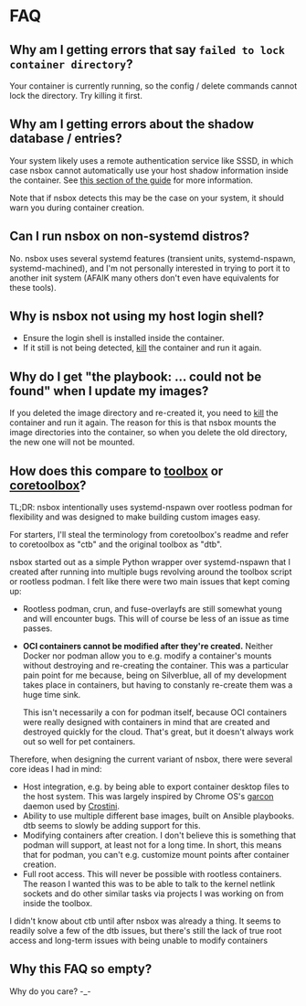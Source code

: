 # FAQ

## Why am I getting errors that say `failed to lock container directory`?

Your container is currently running, so the config / delete commands cannot lock the directory.
Try killing it first.

## Why am I getting errors about the shadow database / entries?

Your system likely uses a remote authentication service like SSSD, in which case nsbox cannot
automatically use your host shadow information inside the container. See
[this section of the guide](guide.md#custom-authentication) for more information.

Note that if nsbox detects this may be the case on your system, it should warn you during
container creation.

## Can I run nsbox on non-systemd distros?

No. nsbox uses several systemd features (transient units, systemd-nspawn, systemd-machined),
and I'm not personally interested in trying to port it to another init system (AFAIK many
others don't even have equivalents for these tools).

## Why is nsbox not using my host login shell?

- Ensure the login shell is installed inside the container.
- If it still is not being detected, [kill](guide.md#killing-containers) the container and run
  it again.

## Why do I get "the playbook: ... could not be found" when I update my images?

If you deleted the image directory and re-created it, you need to
[kill](guide.md#killing-containers) the container and run it again. The reason for this is
that nsbox mounts the image directories into the container, so when you delete the old
directory, the new one will not be mounted.

## How does this compare to [toolbox](https://github.com/containers/toolbox) or [coretoolbox](https://github.com/cgwalters/coretoolbox)?

TL;DR: nsbox intentionally uses systemd-nspawn over rootless podman for flexibility and was
designed to make building custom images easy.

For starters, I'll steal the terminology from coretoolbox's readme and refer to coretoolbox
as "ctb" and the original toolbox as "dtb".

nsbox started out as a simple Python wrapper over systemd-nspawn that I created after running
into multiple bugs revolving around the toolbox script or rootless podman. I felt like there were
two main issues that kept coming up:

- Rootless podman, crun, and fuse-overlayfs are still somewhat young and will encounter bugs.
  This will of course be less of an issue as time passes.
- **OCI containers cannot be modified after they're created.** Neither Docker nor podman allow
  you to e.g. modify a container's mounts without destroying and re-creating the container.
  This was a particular pain point for me because, being on Silverblue, all of my development
  takes place in containers, but having to constanly re-create them was a huge time sink.

  This isn't necessarily a con for podman itself, because OCI containers were really designed
  with containers in mind that are created and destroyed quickly for the cloud. That's great,
  but it doesn't always work out so well for pet containers.

Therefore, when designing the current variant of nsbox, there were several core ideas I had in
mind:

- Host integration, e.g. by being able to export container desktop files to the host system.
  This was largely inspired by Chrome OS's
  [garcon](https://chromium.googlesource.com/chromiumos/platform2/+/master/vm_tools/garcon/)
  daemon used by
  [Crostini](https://chromium.googlesource.com/chromiumos/docs/+/master/containers_and_vms.md).
- Ability to use multiple different base images, built on Ansible playbooks. dtb seems to slowly
  be adding support for this.
- Modifying containers after creation. I don't believe this is something that podman will support,
  at least not for a long time. In short, this means that for podman, you can't e.g. customize
  mount points after container creation.
- Full root access. This will never be possible with rootless containers. The reason I wanted
  this was to be able to talk to the kernel netlink sockets and do other similar tasks via
  projects I was working on from inside the toolbox.

I didn't know about ctb until after nsbox was already a thing. It seems to readily solve a few
of the dtb issues, but there's still the lack of true root access and long-term issues with
being unable to modify containers

## Why this FAQ so empty?

Why do you care? -_-
